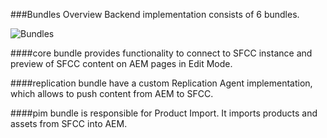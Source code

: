 <!--~~~~~~~~~~~~~~~~~~~~~~~~~~~~~~~~~~~~~~~~~~~~~~~~~~~~~~~~~~~~~~~~~~~~~~~~~~~~
  ~ Copyright 2018 Adobe Systems Incorporated
  ~
  ~ Licensed under the Apache License, Version 2.0 (the "License");
  ~ you may not use this file except in compliance with the License.
  ~ You may obtain a copy of the License at
  ~
  ~     http://www.apache.org/licenses/LICENSE-2.0
  ~
  ~ Unless required by applicable law or agreed to in writing, software
  ~ distributed under the License is distributed on an "AS IS" BASIS,
  ~ WITHOUT WARRANTIES OR CONDITIONS OF ANY KIND, either express or implied.
  ~ See the License for the specific language governing permissions and
  ~ limitations under the License.
  ~~~~~~~~~~~~~~~~~~~~~~~~~~~~~~~~~~~~~~~~~~~~~~~~~~~~~~~~~~~~~~~~~~~~~~~~~~~-->

###Bundles Overview
Backend implementation consists of 6 bundles.

![Bundles](https://github.com/ackoch/commerce-salesforce/tree/master/documentation/images/bundles.png "Bundles")

####core bundle 
provides functionality to connect to SFCC instance and preview of SFCC content on AEM pages in Edit Mode.

####replication bundle 
have a custom Replication Agent implementation, which allows to push content from AEM to SFCC.

####pim bundle 
is responsible for Product Import. It imports products and assets from SFCC into AEM.
